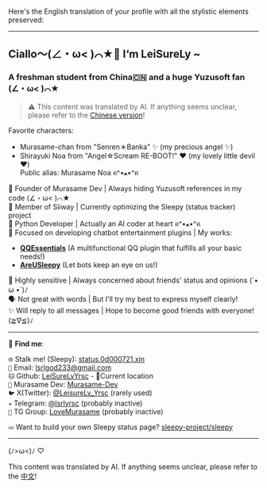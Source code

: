Here's the English translation of your profile with all the stylistic elements preserved:

---

## Ciallo～(∠・ω< )⌒★👋 I‘m LeiSureLy ~

### A freshman student from China🇨🇳 and a huge Yuzusoft fan (∠・ω< )⌒★

> ⚠️ This content was translated by AI. If anything seems unclear, please refer to the [Chinese version](./README.md)!

Favorite characters:

- Murasame-chan from "Senren＊Banka" ✨ (my precious angel ✨)
- Shirayuki Noa from "Angel☆Scream RE-BOOT!" ❤️ (my lovely little devil ❤️)   
  Public alias: Murasame Noa ฅ^•ﻌ•^ฅ

🎌 Founder of Murasame Dev | Always hiding Yuzusoft references in my code (∠・ω< )⌒★   
🐾 Member of Siiway | Currently optimizing the Sleepy (status tracker) project   
🐍 Python Developer | Actually an AI coder at heart ฅ^•ﻌ•^ฅ   
🤖 Focused on developing chatbot entertainment plugins | My works:   

- [**QQEssentials**](https://github.com/Murasame-Dev/nonebot-plugin-qqessentials) (A multifunctional QQ plugin that fulfills all your basic needs!)
- [**AreUSleepy**](https://github.com/Murasame-Dev/nonebot-plugin-areusleepy) (Let bots keep an eye on us!)

💭 Highly sensitive | Always concerned about friends' status and opinions (´• ω •`)ﾉ   
🗣️ Not great with words | But I'll try my best to express myself clearly!   
✨ Will reply to all messages | Hope to become good friends with everyone! (≧∇≦)ﾉ

---

📡 **Find me**:

`🌐` Stalk me! (Sleepy): [status.0d000721.xin](https://status.0d000721.xin)  
`📧` Email: [lsrlgod233@gmail.com](mailto:lsrlgod233@gmail.com)  
`🐱` Github: [LeiSureLyYrsc](https://github.com/LeiSureLyYrsc) - 📍Current location  
`🍊` Murasame Dev: [Murasame-Dev](https://github.com/Murasame-Dev)  
`🐦` X(Twitter): [@LeisureLy_Yrsc](https://twitter.com/LeisureLy_Yrsc) (rarely used)  
`✈️` Telegram: [@lsrlyrsc](https://t.me/lsrlyrsc) (probably inactive)  
`👥` TG Group: [LoveMurasame](https://t.me/LoveMurasame) (probably inactive)  

`💤` Want to build your own Sleepy status page? [sleepy-project/sleepy](https://github.com/sleepy-project/sleepy)

---

(ﾉ>ω<)ﾉ ♡

This content was translated by AI. If anything seems unclear, please refer to the [中文](https://./README.md)!
